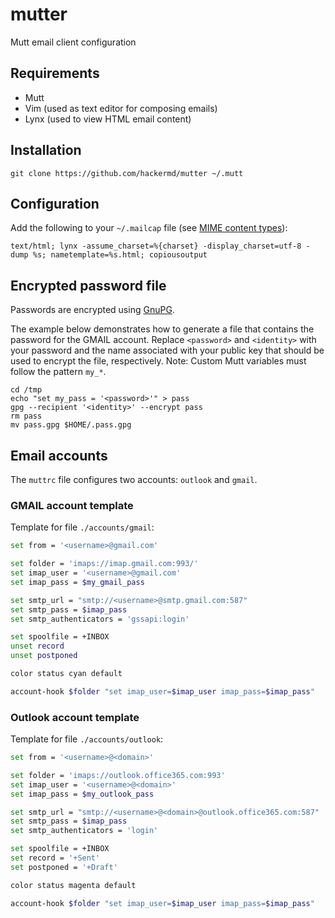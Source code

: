# mutter

Mutt email client configuration

## Requirements

* Mutt
* Vim (used as text editor for composing emails)
* Lynx (used to view HTML email content)

## Installation

```None
git clone https://github.com/hackermd/mutter ~/.mutt
```

## Configuration

Add the following to your `~/.mailcap` file (see [MIME content types](https://en.wikipedia.org/wiki/Media_type)):

```None
text/html; lynx -assume_charset=%{charset} -display_charset=utf-8 -dump %s; nametemplate=%s.html; copiousoutput
```

## Encrypted password file

Passwords are encrypted using [GnuPG](https://gnupg.org/).

The example below demonstrates how to generate a file that contains the password for the GMAIL account.
Replace `<password>` and `<identity>` with your password and the name associated with your public key that should be used to encrypt the file, respectively. Note: Custom Mutt variables must follow the pattern `my_*`.

```None
cd /tmp
echo "set my_pass = '<password>'" > pass
gpg --recipient '<identity>' --encrypt pass
rm pass
mv pass.gpg $HOME/.pass.gpg
```

## Email accounts

The `muttrc` file configures two accounts: `outlook` and `gmail`.

### GMAIL account template

Template for file `./accounts/gmail`:

```bash
set from = '<username>@gmail.com'

set folder = 'imaps://imap.gmail.com:993/'
set imap_user = '<username>@gmail.com'
set imap_pass = $my_gmail_pass

set smtp_url = "smtp://<username>@smtp.gmail.com:587"
set smtp_pass = $imap_pass
set smtp_authenticators = 'gssapi:login'

set spoolfile = +INBOX
unset record
unset postponed

color status cyan default

account-hook $folder "set imap_user=$imap_user imap_pass=$imap_pass"
```


### Outlook account template

Template for file `./accounts/outlook`:

```bash
set from = '<username>@<domain>'

set folder = 'imaps://outlook.office365.com:993'
set imap_user = '<username>@<domain>'
set imap_pass = $my_outlook_pass

set smtp_url = "smtp://<username>@<domain>@outlook.office365.com:587"
set smtp_pass = $imap_pass
set smtp_authenticators = 'login'

set spoolfile = +INBOX
set record = '+Sent'
set postponed = '+Draft'

color status magenta default

account-hook $folder "set imap_user=$imap_user imap_pass=$imap_pass"
```

